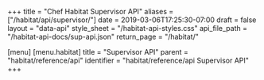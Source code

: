 +++
title = "Chef Habitat Supervisor API"
aliases = ["/habitat/api/supervisor/"]
date = 2019-03-06T17:25:30-07:00
draft = false
layout = "data-api"
style_sheet = "/habitat-api-styles.css"
api_file_path = "/habitat-api-docs/sup-api.json"
return_page = "/habitat/"

[menu]
  [menu.habitat]
    title = "Supervisor API"
    parent = "habitat/reference/api"
    identifier = "habitat/reference/api Supervisor API"
+++

